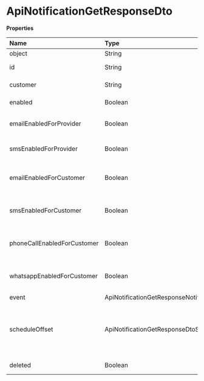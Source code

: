 # ApiNotificationGetResponseDto

**Properties**

| Name                        | Type                                        | Required | Description                                                                                                                                          |
| :-------------------------- | :------------------------------------------ | :------- | :--------------------------------------------------------------------------------------------------------------------------------------------------- |
| object                      | String                                      | ❌       | Object type                                                                                                                                          |
| id                          | String                                      | ❌       | Unique notification identifier                                                                                                                       |
| customer                    | String                                      | ❌       | Unique customer identifier                                                                                                                           |
| enabled                     | Boolean                                     | ❌       | Indicates whether notification is enabled                                                                                                            |
| emailEnabledForProvider     | Boolean                                     | ❌       | Indicates whether the email sent to you is enabled or disabled                                                                                       |
| smsEnabledForProvider       | Boolean                                     | ❌       | Indicates whether the SMS sent to you is enabled or disabled                                                                                         |
| emailEnabledForCustomer     | Boolean                                     | ❌       | Indicates whether the email sent to the customer is enabled or disabled                                                                              |
| smsEnabledForCustomer       | Boolean                                     | ❌       | Indicates whether the SMS sent to the customer is enabled or disabled                                                                                |
| phoneCallEnabledForCustomer | Boolean                                     | ❌       | Indicates whether voice notification to the customer is enabled or disabled                                                                          |
| whatsappEnabledForCustomer  | Boolean                                     | ❌       | Indicates whether the WhatsApp notification sent to the customer is enabled or disabled                                                              |
| event                       | ApiNotificationGetResponseNotificationEvent | ❌       | Kind of event                                                                                                                                        |
| scheduleOffset              | ApiNotificationGetResponseDtoScheduleOffset | ❌       | Specifies how many days before the due date the notification must be sent. Valid only for the `PAYMENT_DUEDATE_WARNING` and `PAYMENT_OVERDUE` events |
| deleted                     | Boolean                                     | ❌       | Indicates whether the notification was deleted                                                                                                       |

<!-- This file was generated by liblab | https://liblab.com/ -->
